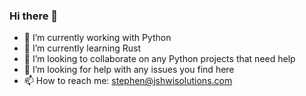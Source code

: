 ### Hi there 👋

<!--
**jshwi/jshwi** is a ✨ _special_ ✨ repository because its `README.md` (this file) appears on your GitHub profile.

Here are some ideas to get you started:

- 🔭 I’m currently working on ...
- 🌱 I’m currently learning ...
- 👯 I’m looking to collaborate on ...
- 🤔 I’m looking for help with ...
- 💬 Ask me about ...
- 📫 How to reach me: ...
- 😄 Pronouns: ...
- ⚡ Fun fact: ...
-->
- 🔭 I’m currently working with Python
- 🌱 I’m currently learning Rust
- 👯 I’m looking to collaborate on any Python projects that need help
- 🤔 I’m looking for help with any issues you find here
- 📫 How to reach me: stephen@jshwisolutions.com
